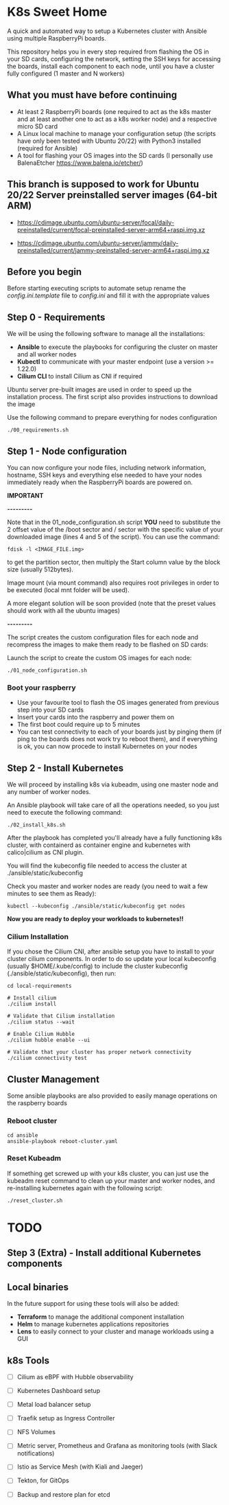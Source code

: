 # K8s Sweet Home

A quick and automated way to setup a Kubernetes cluster with Ansible using multiple RaspberryPi boards.

This repository helps you in every step required from flashing the OS in your SD cards, configuring the network, setting the SSH keys for accessing the boards, install each component to each node, until you have a cluster fully configured (1 master and N workers)


## What you must have before continuing

- At least 2 RaspberryPi boards (one required to act as the k8s master and at least another one to act as a k8s worker node) and a respective micro SD card
- A Linux local machine to manage your configuration setup (the scripts have only been tested with Ubuntu 20/22) with Python3 installed (required for Ansible)
- A tool for flashing your OS images into the SD cards (I personally use BalenaEtcher https://www.balena.io/etcher/)


## This branch is supposed to work for Ubuntu 20/22 Server preinstalled server images (64-bit ARM)

- https://cdimage.ubuntu.com/ubuntu-server/focal/daily-preinstalled/current/focal-preinstalled-server-arm64+raspi.img.xz

- https://cdimage.ubuntu.com/ubuntu-server/jammy/daily-preinstalled/current/jammy-preinstalled-server-arm64+raspi.img.xz

## Before you begin

Before starting executing scripts to automate setup rename the *config.ini.template* file to *config.ini* and fill it with the appropriate values

## Step 0 - Requirements

We will be using the following software to manage all the installations:

- <b>Ansible</b> to execute the playbooks for configuring the cluster on master and all worker nodes
- <b>Kubectl</b> to communicate with your master endpoint (use a version >= 1.22.0)
- <b>Cilium CLI </b> to install Cilium as CNI if required

Ubuntu server pre-built images are used in order to speed up the installation process. The first script also provides instructions to download the image

Use the following command to prepare everything for nodes configuration

```
./00_requirements.sh
```

## Step 1 - Node configuration

You can now configure your node files, including network information, hostname, SSH keys and everything else needed to have your nodes immediately ready when the RaspberryPi boards are powered on.

<b>IMPORTANT</b>

<b>---------</b>

Note that in the 01_node_configuration.sh script <b>YOU</b> need to substitute the 2 offset value of the /boot sector and / sector with the specific value of your downloaded image (lines 4 and 5 of the script).
You can use the command:

```
fdisk -l <IMAGE_FILE.img>
```

to get the partition sector, then multiply the Start column value by the block size (usually 512bytes).

Image mount (via mount command) also requires root privileges in order to be executed (local mnt folder will be used).

A more elegant solution will be soon provided (note that the preset values should work with all the ubuntu images)

<b>---------</b>

The script creates the custom configuration files for each node and recompress the images to make them ready to be flashed on SD cards:

Launch the script to create the custom OS images for each node:
```
./01_node_configuration.sh
```

### Boot your raspberry

- Use your favourite tool to flash the OS images generated from previous step into your SD cards
- Insert your cards into the raspberry and power them on
- The first boot could require up to 5 minutes 
- You can test connectivity to each of your boards just by pinging them (if ping to the boards does not work try to reboot them), and if everything is ok, you can now procede to install Kubernetes on your nodes


## Step 2 - Install Kubernetes

We will proceed by installing k8s via kubeadm, using one master node and any number of worker nodes.

An Ansible playbook will take care of all the operations needed, so you just need to execute the following command:

```
./02_install_k8s.sh
```

After the playbook has completed you'll already have a fully functioning k8s cluster, with containerd as container engine and kubernetes with calico|cilium as CNI plugin.

You will find the kubeconfig file needed to access the cluster at ./ansible/static/kubeconfig

Check you master and worker nodes are ready (you need to wait a few minutes to see them as Ready):

```
kubectl --kubeconfig ./ansible/static/kubeconfig get nodes
```

<b> Now you are ready to deploy your workloads to kubernetes!! </b>


### Cilium Installation

If you chose the Cilium CNI, after ansible setup you have to install to your cluster cilium components.
In order to do so update your local kubeconfig (usually $HOME/.kube/config) to include the cluster kubeconfig (./ansible/static/kubeconfig), then run:

```
cd local-requirements

# Install cilium
./cilium install

# Validate that Cilium installation
./cilium status --wait

# Enable Cilium Hubble
./cilium hubble enable --ui

# Validate that your cluster has proper network connectivity
./cilium connectivity test
```

## Cluster Management

Some ansible playbooks are also provided to easily manage operations on the raspberry boards

### Reboot cluster

```
cd ansible
ansible-playbook reboot-cluster.yaml
```

### Reset Kubeadm

If something get screwed up with your k8s cluster, you can just use the kubeadm reset command to clean up your master and worker nodes, and re-installing kubernetes again with the following script:

```
./reset_cluster.sh
```


# TODO

## Step 3 (Extra) - Install additional Kubernetes components

## Local binaries

In the future support for using these tools will also be added:

- <b>Terraform</b> to manage the additional component installation
- <b>Helm</b> to manage kubernetes applications repositories
- <b>Lens</b> to easily connect to your cluster and manage workloads using a GUI

## k8s Tools

- [ ] Cilium as eBPF with Hubble observability

- [ ] Kubernetes Dashboard setup

- [ ] Metal load balancer setup

- [ ] Traefik setup as Ingress Controller

- [ ] NFS Volumes

- [ ] Metric server, Prometheus and Grafana as monitoring tools (with Slack notifications)

- [ ] Istio as Service Mesh (with Kiali and Jaeger)

- [ ] Tekton, for GitOps

- [ ] Backup and restore plan for etcd